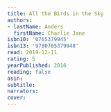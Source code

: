 ```yaml
---
title: All the Birds in the Sky
authors:
- lastName: Anders
  firstName: Charlie Jane
isbn10: '0765379945'
isbn13: '9780765379948'
read: 2019-12-11
rating: 5
yearPublished: 2016
reading: false
asin:
subtitle:
narrators:
cover:
---
```


